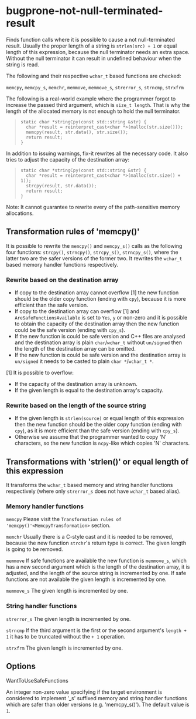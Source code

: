 bugprone-not-null-terminated-result
===================================

Finds function calls where it is possible to cause a not null-terminated
result. Usually the proper length of a string is `strlen(src) + 1` or
equal length of this expression, because the null terminator needs an
extra space. Without the null terminator it can result in undefined
behaviour when the string is read.

The following and their respective `wchar_t` based functions are
checked:

`memcpy`, `memcpy_s`, `memchr`, `memmove`, `memmove_s`, `strerror_s`,
`strncmp`, `strxfrm`

The following is a real-world example where the programmer forgot to
increase the passed third argument, which is `size_t length`. That is
why the length of the allocated memory is not enough to hold the null
terminator.

>     static char *stringCpy(const std::string &str) {
>       char *result = reinterpret_cast<char *>(malloc(str.size()));
>       memcpy(result, str.data(), str.size());
>       return result;
>     }

In addition to issuing warnings, fix-it rewrites all the necessary code.
It also tries to adjust the capacity of the destination array:

>     static char *stringCpy(const std::string &str) {
>       char *result = reinterpret_cast<char *>(malloc(str.size() + 1));
>       strcpy(result, str.data());
>       return result;
>     }

Note: It cannot guarantee to rewrite every of the path-sensitive memory  
allocations.

Transformation rules of 'memcpy()'
----------------------------------

It is possible to rewrite the `memcpy()` and `memcpy_s()` calls as the
following four functions: `strcpy()`, `strncpy()`, `strcpy_s()`,
`strncpy_s()`, where the latter two are the safer versions of the former
two. It rewrites the `wchar_t` based memory handler functions
respectively.

### Rewrite based on the destination array

-   If copy to the destination array cannot overflow \[1\] the new
    function should be the older copy function (ending with `cpy`),
    because it is more efficient than the safe version.
-   If copy to the destination array can overflow \[1\] and
    `AreSafeFunctionsAvailable` is set to `Yes`, `y` or non-zero and it
    is possible to obtain the capacity of the destination array then the
    new function could be the safe version (ending with `cpy_s`).
-   If the new function is could be safe version and C++ files are
    analysed and the destination array is plain `char`/`wchar_t` without
    `un/signed` then the length of the destination array can be omitted.
-   If the new function is could be safe version and the destination
    array is `un/signed` it needs to be casted to plain
    `char *`/`wchar_t *`.

\[1\] It is possible to overflow:  
-   If the capacity of the destination array is unknown.
-   If the given length is equal to the destination array's capacity.

### Rewrite based on the length of the source string

-   If the given length is `strlen(source)` or equal length of this
    expression then the new function should be the older copy function
    (ending with `cpy`), as it is more efficient than the safe version
    (ending with `cpy_s`).
-   Otherwise we assume that the programmer wanted to copy 'N'
    characters, so the new function is `ncpy`-like which copies 'N'
    characters.

Transformations with 'strlen()' or equal length of this expression
------------------------------------------------------------------

It transforms the `wchar_t` based memory and string handler functions
respectively (where only `strerror_s` does not have `wchar_t` based
alias).

### Memory handler functions

`memcpy` Please visit the
`Transformation rules of 'memcpy()'<MemcpyTransformation>` section.

`memchr` Usually there is a C-style cast and it is needed to be removed,
because the new function `strchr`'s return type is correct. The given
length is going to be removed.

`memmove` If safe functions are available the new function is
`memmove_s`, which has a new second argument which is the length of the
destination array, it is adjusted, and the length of the source string
is incremented by one. If safe functions are not available the given
length is incremented by one.

`memmove_s` The given length is incremented by one.

### String handler functions

`strerror_s` The given length is incremented by one.

`strncmp` If the third argument is the first or the second argument's
`length + 1` it has to be truncated without the `+ 1` operation.

`strxfrm` The given length is incremented by one.

Options
-------

WantToUseSafeFunctions

An integer non-zero value specifying if the target environment is
considered to implement '\_s' suffixed memory and string handler
functions which are safer than older versions (e.g. 'memcpy\_s()'). The
default value is `1`.
